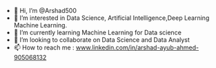 - 👋 Hi, I’m @Arshad500
- 👀 I’m interested in  Data Science, Artificial Intelligence,Deep Learning Machine Learning.
- 🌱 I’m currently learning Machine Learning for Data science
- 💞️ I’m looking to collaborate on Data Science and Data Analyst
- 📫 How to reach me : www.linkedin.com/in/arshad-ayub-ahmed-905068132

<!---
Arshad500/Arshad500 is a ✨ special ✨ repository because its `README.md` (this file) appears on your GitHub profile.
You can click the Preview link to take a look at your changes.
--->
